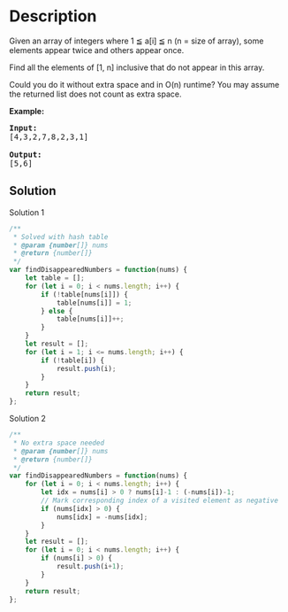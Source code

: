 # Description

Given an array of integers where 1 ≦ a[i] ≦ n (n = size of array), some elements appear twice and others appear once.

Find all the elements of [1, n] inclusive that do not appear in this array.

Could you do it without extra space and in O(n) runtime? You may assume the returned list does not count as extra space.

**Example:**
<pre>
<b>Input:</b>
[4,3,2,7,8,2,3,1]<br>
<b>Output:</b>
[5,6]
</pre>

## Solution
Solution 1
```javascript
/**
 * Solved with hash table
 * @param {number[]} nums
 * @return {number[]}
 */
var findDisappearedNumbers = function(nums) {
    let table = [];
    for (let i = 0; i < nums.length; i++) {
        if (!table[nums[i]]) {
            table[nums[i]] = 1;
        } else {
            table[nums[i]]++;
        }
    }
    let result = [];
    for (let i = 1; i <= nums.length; i++) {
        if (!table[i]) {
            result.push(i);
        }
    }
    return result;
};
```
Solution 2
```javascript
/**
 * No extra space needed
 * @param {number[]} nums
 * @return {number[]}
 */
var findDisappearedNumbers = function(nums) {
    for (let i = 0; i < nums.length; i++) {
        let idx = nums[i] > 0 ? nums[i]-1 : (-nums[i])-1;
		// Mark corresponding index of a visited element as negative
        if (nums[idx] > 0) {
            nums[idx] = -nums[idx];
        }
    }
    let result = [];
    for (let i = 0; i < nums.length; i++) {
        if (nums[i] > 0) {
            result.push(i+1);
        }
    }
    return result;
};
```